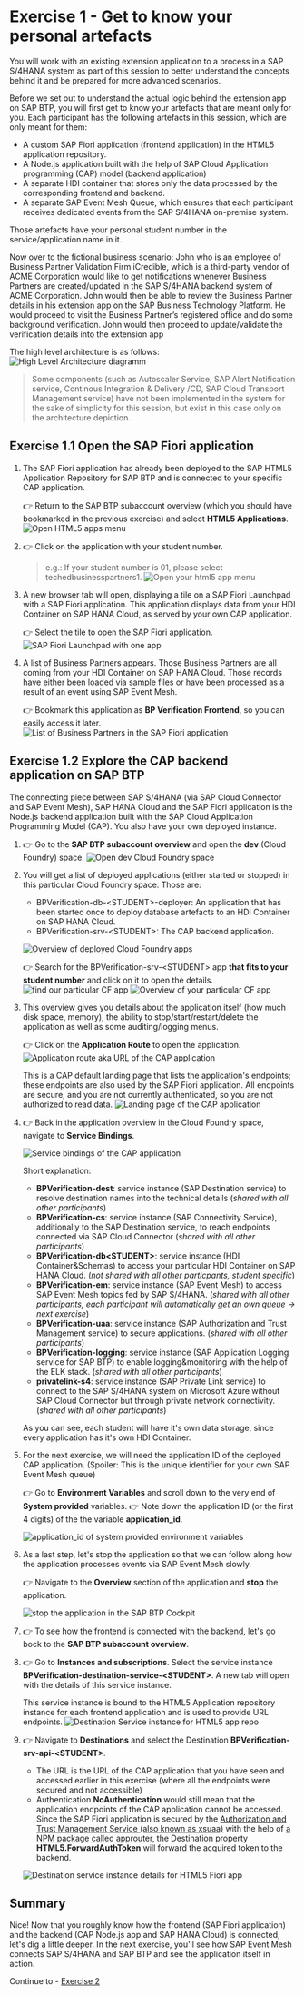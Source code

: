 # Exercise 1 - Get to know your personal artefacts 

You will work with an existing extension application to a process in a SAP S/4HANA system as part of this session to better understand the concepts behind it and be prepared for more advanced scenarios.

Before we set out to understand the actual logic behind the extension app on SAP BTP, you will first get to know your artefacts that are meant only for you. Each participant has the following artefacts in this session, which are only meant for them: 

- A custom SAP Fiori application (frontend application) in the HTML5 application repository.
- A Node.js application built with the help of SAP Cloud Application programming (CAP) model (backend application)
- A separate HDI container that stores only the data processed by the corresponding frontend and backend.
- A separate SAP Event Mesh Queue, which ensures that each participant receives dedicated events from the SAP S/4HANA on-premise system. 

Those artefacts have your personal student number in the service/application name in it.

Now over to the fictional business scenario: John who is an employee of Business Partner Validation Firm iCredible, which is a third-party vendor of ACME Corporation would like to get notifications whenever Business Partners are created/updated in the SAP S/4HANA backend system of ACME Corporation. John would then be able to review the Business Partner details in his extension app on the SAP Business Technology Platform. He would proceed to visit the Business Partner’s registered office and do some background verification. John would then proceed to update/validate the verification details into the extension app

The high level architecture is as follows: 
    ![High Level Architecture diagramm](images/highlevel-arch.png)

> Some components (such as Autoscaler Service, SAP Alert Notification service, Continous Integration & Delivery /CD, SAP Cloud Transport Management service) have not been implemented in the system for the sake of simplicity for this session, but exist in this case only on the architecture depiction. 

## Exercise 1.1 Open the SAP Fiori application 

1. The SAP Fiori application has already been deployed to the SAP HTML5 Application Repository for SAP BTP and is connected to your specific CAP application. 

    👉 Return to the SAP BTP subaccount overview (which you should have bookmarked in the previous exercise) and select **HTML5 Applications**.
    ![Open HTML5 apps menu](./images/html5-menu.png)

2. 👉 Click on the application with your student number. 
   
    > e.g.: If your student number is 01, please select techedbusinesspartners1. 
    ![Open your html5 app menu](./images/listhtml5apps.png) 

3. A new browser tab will open, displaying a tile on a SAP Fiori Launchpad with a SAP Fiori application. This application displays data from your HDI Container on SAP HANA Cloud, as served by your own CAP application.
   
    👉 Select the tile to open the SAP Fiori application. 
    ![SAP Fiori Launchpad with one app](./images/html5-launchpad.png) 

4. A list of Business Partners appears. Those Business Partners are all coming from your HDI Container on SAP HANA Cloud. Those records have either been loaded via sample files or have been processed as a result of an event using SAP Event Mesh.
   
    👉 Bookmark this application as **BP Verification Frontend**, so you can easily access it later.
    ![List of Business Partners in the SAP Fiori application](./images/bpapp.png) 

## Exercise 1.2 Explore the CAP backend application on SAP BTP

The connecting piece between SAP S/4HANA (via SAP Cloud Connector and SAP Event Mesh), SAP HANA Cloud and the SAP Fiori application is the Node.js backend application built with the SAP Cloud Application Programming Model (CAP). You also have your own deployed instance. 

1. 👉 Go to the **SAP BTP subaccount overview** and open the **dev** (Cloud Foundry) space. 
    ![Open dev Cloud Foundry space](./images/devspace.png) 

2. You will get a list of deployed applications (either started or stopped) in this particular Cloud Foundry space. Those are: 

   - BPVerification-db-\<STUDENT>-deployer: An application that has been started once to deploy database artefacts to an HDI Container on SAP HANA Cloud.
   - BPVerification-srv-\<STUDENT>: The CAP backend application. 

    ![Overview of deployed Cloud Foundry apps](./images/list-of-cf-apps.png) 

    👉 Search for the BPVerification-srv-\<STUDENT> app **that fits to your student number** and click on it to open the details. 
    ![find our particular CF app](./images/your_backendapp.png) 
    ![Overview of your particular CF app](./images/backendapp_overview.png) 

3. This overview gives you details about the application itself (how much disk space, memory), the ability to stop/start/restart/delete the application as well as some auditing/logging menus. 

    👉 Click on the **Application Route** to open the application. 
    ![Application route aka URL of the CAP application](./images/application_route.png) 
    
    This is a CAP default landing page that lists the application's endpoints; these endpoints are also used by the SAP Fiori application. All endpoints are secure, and you are not currently authenticated, so you are not authorized to read data. 
    ![Landing page of the CAP application](./images/cap_landingpage.png) 

4. 👉 Back in the application overview in the Cloud Foundry space, navigate to **Service Bindings**. 
   
    ![Service bindings of the CAP application](./images/service_bindings.png) 

    Short explanation: 
    - **BPVerification-dest**: service instance (SAP Destination service) to resolve destination names into the technical details (*shared with all other participants*)
    - **BPVerification-cs**: service instance (SAP Connectivity Service), additionally to the SAP Destination service, to reach endpoints connected via SAP Cloud Connector (*shared with all other participants*)
    - **BPVerification-db\<STUDENT>**: service instance (HDI Container&Schemas) to access your particular HDI Container on SAP HANA Cloud. (*not shared with all other particpants, student specific*)
    - **BPVerification-em**: service instance (SAP Event Mesh) to access SAP Event Mesh topics fed by SAP S/4HANA. (*shared with all other participants, each participant will automatically get an own queue -> next exercise*)
    - **BPVerification-uaa**: service instance (SAP Authorization and Trust Management service) to secure applications. (*shared with all other participants*)
    - **BPVerification-logging**: service instance (SAP Application Logging service for SAP BTP) to enable logging&monitoring with the help of the ELK stack. (*shared with all other participants*)
    - **privatelink-s4**: service instance (SAP Private Link service) to connect to the SAP S/4HANA system on Microsoft Azure without SAP Cloud Connector but through private network connectivity. (*shared with all other participants*)

    As you can see, each student will have it's own data storage, since every application has it's own HDI Container. 

5. For the next exercise, we will need the application ID of the deployed CAP application. (Spoiler: This is the unique identifier for your own SAP Event Mesh queue)

    👉 Go to **Environment Variables** and scroll down to the very end of **System provided** variables. 
    👉 Note down the application ID (or the first 4 digits) of the the variable **application_id**.

    ![application_id of system provided environment variables](./images/applicationid_env.png) 

6. As a last step, let's stop the application so that we can follow along how the application processes events via SAP Event Mesh slowly. 

    👉 Navigate to the **Overview** section of the application and **stop** the application. 

    ![stop the application in the SAP BTP Cockpit](./images/stop_app.png) 

7. 👉 To see how the frontend is connected with the backend, let's go bock to the **SAP BTP subaccount overview**. 

8. 👉 Go to **Instances and subscriptions**. Select the service instance **BPVerification-destination-service-\<STUDENT>**. A new tab will open with the details of this service instance. 
   
    This service instance is bound to the HTML5 Application repository instance for each frontend application and is used to provide URL endpoints.
    ![Destination Service instance for HTML5 app repo](./images/destservice_instance.png) 

9.  👉 Navigate to **Destinations** and select the Destination **BPVerification-srv-api-\<STUDENT>**. 

    - The URL is the URL of the CAP application that you have seen and accessed earlier in this exercise (where all the endpoints were secured and not accessible)
    - Authentication **NoAuthentication** would still mean that the application endpoints of the CAP application cannot be accessed. Since the SAP Fiori application is secured by the [Authorization and Trust Management Service (also known as xsuaa)](https://github.com/SAP-samples/btp-build-resilient-apps/blob/extension/app/businesspartners/xs-app.json) with the help of [a NPM package called approuter](https://www.npmjs.com/package/@sap/approuter), the Destination property **HTML5.ForwardAuthToken** will forward the acquired token to the backend. 

    ![Destination service instance details for HTML5 Fiori app](./images/destination_forwardtoken.png) 

## Summary

Nice! Now that you roughly know how the frontend (SAP Fiori application) and the backend (CAP Node.js app and SAP HANA Cloud) is connected, let's dig a little deeper. In the next exercise, you'll see how SAP Event Mesh connects SAP S/4HANA and SAP BTP and see the application itself in action.  

Continue to - [Exercise 2](../ex2/README.md)










    









